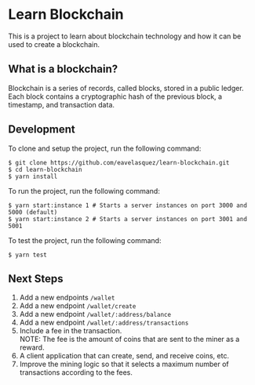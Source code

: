 # Learn Blockchain

This is a project to learn about blockchain technology and how it can be used to create a blockchain.

## What is a blockchain?

Blockchain is a series of records, called blocks, stored in a public ledger. Each block contains a cryptographic hash of the previous block, a timestamp, and transaction data.

## Development

To clone and setup the project, run the following command:

```
$ git clone https://github.com/eavelasquez/learn-blockchain.git
$ cd learn-blockchain
$ yarn install
```

To run the project, run the following command:

```
$ yarn start:instance 1 # Starts a server instances on port 3000 and 5000 (default)
$ yarn start:instance 2 # Starts a server instances on port 3001 and 5001
```

To test the project, run the following command:

```
$ yarn test
```

## Next Steps

1. Add a new endpoints `/wallet`
  1. Add a new endpoint `/wallet/create`
  1. Add a new endpoint `/wallet/:address/balance`
  1. Add a new endpoint `/wallet/:address/transactions`
1. Include a fee in the transaction. <br />
  NOTE: The fee is the amount of coins that are sent to the miner as a reward.
1. A client application that can create, send, and receive coins, etc.
1. Improve the mining logic so that it selects a maximum number of transactions according to the fees.
